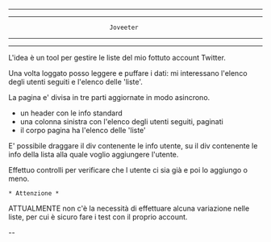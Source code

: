 **********************************************************************
**********************************************************************

								Joveeter

**********************************************************************
**********************************************************************

L'idea è un tool per gestire le liste del mio fottuto account Twitter.

Una volta loggato posso leggere e puffare i dati:
mi interessano l'elenco degli utenti seguiti e l'elenco delle 'liste'.

La pagina e' divisa in tre parti aggiornate in modo asincrono.
- un header con le info standard
- una colonna sinistra con l'elenco degli utenti seguiti, paginati
- il corpo pagina ha l'elenco delle 'liste'

E' possibile draggare il div contenente le info utente, su
il div contenente le info della lista alla quale voglio aggiungere 
l'utente.

Effettuo controlli per verificare che l utente ci sia già e poi lo 
aggiungo o meno.

	* Attenzione *

ATTUALMENTE non c'è la necessità di effettuare alcuna variazione nelle
liste, per cui è sicuro fare i test con il proprio account.

--
